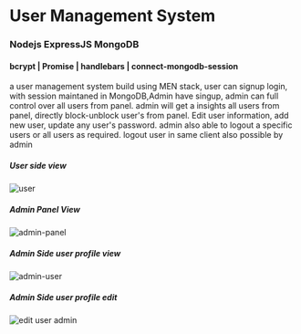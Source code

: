 # User Management System
### Nodejs ExpressJS MongoDB
#### bcrypt | Promise | handlebars | connect-mongodb-session
a user management system build using MEN stack, user can signup login, with session maintaned in MongoDB,Admin have singup, admin can full control over all users from panel. admin will get a insights all users from panel, directly block-unblock user's from panel. Edit user information, add new user, update any user's password. admin also able to logout a specific users or all users as required. logout user in same client also possible by admin

##### User side view
![user](https://user-images.githubusercontent.com/84835379/138567187-614bf20d-14d3-45d2-b85e-bd6270217880.jpeg)

##### Admin Panel View
![admin-panel](https://user-images.githubusercontent.com/84835379/138567232-3e72aadc-18bb-4314-8333-970bbd644c64.PNG)

##### Admin Side user profile view
![admin-user](https://user-images.githubusercontent.com/84835379/138567261-0e1aab57-a60e-4433-8aff-43b831db5d52.png)


##### Admin Side user profile edit
![edit user admin](https://user-images.githubusercontent.com/84835379/138567452-4ddebec0-c2d7-4cc9-8726-b422908aa66f.png)
